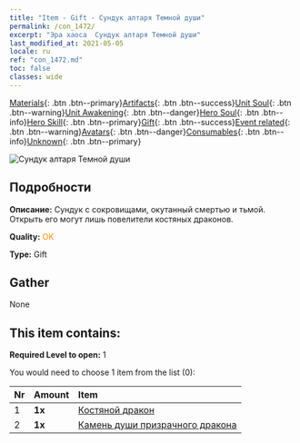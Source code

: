 ```yaml
---
title: "Item - Gift - Сундук алтаря Темной души"
permalink: /con_1472/
excerpt: "Эра хаоса  Сундук алтаря Темной души"
last_modified_at: 2021-05-05
locale: ru
ref: "con_1472.md"
toc: false
classes: wide
---
```

 [Materials](/ItemsRU/){: .btn .btn--primary}[Artifacts](/ItemsRU/Artifacts/){: .btn .btn--success}[Unit Soul](/ItemsRU/UnitSoul/){: .btn .btn--warning}[Unit Awakening](/ItemsRU/UnitAwakening/){: .btn .btn--danger}[Hero Soul](/ItemsRU/HeroSoul/){: .btn .btn--info}[Hero Skill](/ItemsRU/HeroSkill/){: .btn .btn--primary}[Gift](/ItemsRU/Gift/){: .btn .btn--success}[Event related](/ItemsRU/Events/){: .btn .btn--warning}[Avatars](/ItemsRU/Avatars/){: .btn .btn--danger}[Consumables](/ItemsRU/Consumables/){: .btn .btn--info}[Unknown](/ItemsRU/Unknown/){: .btn .btn--primary}

 ![Сундук алтаря Темной души](/images/t/i_907034.png)

## Подробности
 **Описание:** Сундук с сокровищами, окутанный смертью и тьмой. Открыть его могут лишь повелители костяных драконов.

 **Quality:** <span style="color: #FF8C00">OK</span>

 **Type:** Gift

## Gather

  None

## This item contains:

 **Required Level to open:** 1

 You would need to choose 1 item from the list (0):

  | Nr | Amount |     Item    |
  |:---|:-------|:------------|
  | 1 |  **1x** | [Костяной дракон](/ItemsRU/unt_214/) |  | 
  | 2 |  **1x** | [Камень души призрачного дракона](/ItemsRU/unt_303/) |  | 

